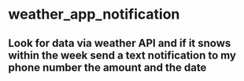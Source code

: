 # weather_app_notification

## Look for data via weather API and if it snows within the week send a text notification to my phone number the amount and the date